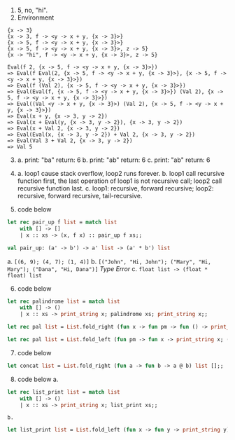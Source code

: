 1. 5, no, "hi".
2. Environment
```
{x -> 3}
{x -> 3, f -> <y -> x + y, {x -> 3}>}
{x -> 5, f -> <y -> x + y, {x -> 3}>}
{x -> 5, f -> <y -> x + y, {x -> 3}>, z -> 5}
{x -> "hi", f -> <y -> x + y, {x -> 3}>, z -> 5}
```

```
Eval(f 2, {x -> 5, f -> <y -> x + y, {x -> 3}>})
=> Eval(f Eval(2, {x -> 5, f -> <y -> x + y, {x -> 3}>}, {x -> 5, f -> <y -> x + y, {x -> 3}>})
=> Eval(f (Val 2), {x -> 5, f -> <y -> x + y, {x -> 3}>})
=> Eval(Eval(f, {x -> 5, f -> <y -> x + y, {x -> 3}>}) (Val 2), {x -> 5, f -> <y -> x + y, {x -> 3}>})
=> Eval((Val <y -> x + y, {x -> 3}>) (Val 2), {x -> 5, f -> <y -> x + y, {x -> 3}>})
=> Eval(x + y, {x -> 3, y -> 2})
=> Eval(x + Eval(y, {x -> 3, y -> 2}), {x -> 3, y -> 2})
=> Eval(x + Val 2, {x -> 3, y -> 2})
=> Eval(Eval(x, {x -> 3, y -> 2}) + Val 2, {x -> 3, y -> 2})
=> Eval(Val 3 + Val 2, {x -> 3, y -> 2})
=> Val 5
```

3. 
	a. 
		print: "ba"
		return: 6
	b. 
		print: "ab"
		return: 6
	c. 
		print: "ab"
		return: 6

4. 
	a. loop1 cause stack overflow, loop2 runs forever.
	b. loop1 call recursive function first, the last operation of loop1 is not recursive call; loop2 call recursive function last.
	c. loop1: recursive, forward recursive; loop2: recursive, forward recursive, tail-recursive.

5. code below
```ocaml
let rec pair_up f list = match list 
	with [] -> []
	| x :: xs -> (x, f x) :: pair_up f xs;;

val pair_up: (a' -> b') -> a' list -> (a' * b') list
```

a. `[(6, 9); (4, 7); (1, 4)]`
b. `[("John", "Hi, John"); ("Mary", "Hi, Mary"); ("Dana", "Hi, Dana")]` *Type Error*
c. `float list -> (float * float) list`

6. code below
```ocaml
let rec palindrome list = match list 
	with [] -> ()
	| x :: xs -> print_string x; palindrome xs; print_string x;;

```

```ocaml
let rec pal list = List.fold_right (fun x -> fun pm -> fun () -> print_string x; pm (); print_string x) list (fun () -> ()) ();; 

let rec pal list = List.fold_left (fun pm -> fun x -> print_string x; (fun () -> print_string x; pm ())) (fun () -> ()) list ();;
```

7. code below
```ocaml
let concat list = List.fold_right (fun a -> fun b -> a @ b) list [];;
```

8. code below
	a.
```ocaml
let rec list_print list = match list
	with [] -> ()
	| x :: xs -> print_string x; list_print xs;;
```
	b. 
```ocaml
let list_print list = List.fold_left (fun x -> fun y -> print_string y) () list
```